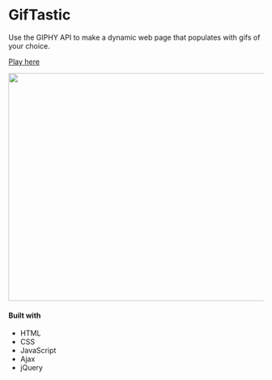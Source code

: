 # GifTastic

 Use the GIPHY API to make a dynamic web page that populates with gifs of your choice.

[Play here](https://thisiswhale.github.io/TriviaGame/)

<p align="center"><img width="700" height="450" src="https://user-images.githubusercontent.com/16066443/39556554-011794c6-4e36-11e8-9530-779a233a3e09.gif"></p>

#### Built with
  - HTML
  - CSS
  - JavaScript
  - Ajax
  - jQuery
